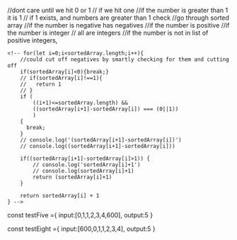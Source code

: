 //dont care until we hit 0 or 1
// if we hit one
//if the number is greater than 1 it is 1
// if 1 exists, and numbers are greater than 1 check
//go through sorted array
    //if the number is negative has negatives
    //if the number is positive
    //if the number is integer // all are integers
    //if the number is not in list of positive integers,

    <!-- for(let i=0;i<sortedArray.length;i++){
        //could cut off negatives by smartly checking for them and cutting off
        if(sortedArray[i]<0){break;}
        // if(sortedArray[i]!==1){
        //   return 1
        // }
        if (
            ((i+1)<=sortedArray.length) &&
            ((sortedArray[i+1]-sortedArray[i]) === (0||1))
            )
        {
          break;
        }
        // console.log('(sortedArray[i+1]-sortedArray[i])')
        // console.log((sortedArray[i+1]-sortedArray[i]))

        if((sortedArray[i+1]-sortedArray[i]>1)) {
            // console.log('sortedArray[i]+1')
            // console.log(sortedArray[i]+1)
            return (sortedArray[i]+1)
        }

        return sortedArray[i] + 1
    } -->

const testFive ={
    input:[0,1,1,2,3,4,600],
    output:5
}

const testEight ={
    input:[600,0,1,1,2,3,4],
    output:5
}
